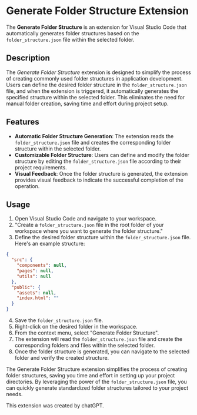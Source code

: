 # Generate Folder Structure Extension

The **Generate Folder Structure** is an extension for Visual Studio Code that automatically generates folder structures based on the `folder_structure.json` file within the selected folder.

## Description

The _Generate Folder Structure_ extension is designed to simplify the process of creating commonly used folder structures in application development. Users can define the desired folder structure in the `folder_structure.json` file, and when the extension is triggered, it automatically generates the specified structure within the selected folder. This eliminates the need for manual folder creation, saving time and effort during project setup.

## Features

- **Automatic Folder Structure Generation**: The extension reads the `folder_structure.json` file and creates the corresponding folder structure within the selected folder.
- **Customizable Folder Structure**: Users can define and modify the folder structure by editing the `folder_structure.json` file according to their project requirements.
- **Visual Feedback**: Once the folder structure is generated, the extension provides visual feedback to indicate the successful completion of the operation.

## Usage

1. Open Visual Studio Code and navigate to your workspace.
2. "Create a `folder_structure.json` file in the root folder of your workspace where you want to generate the folder structure."
3. Define the desired folder structure within the `folder_structure.json` file. Here's an example structure:

```json
{
  "src": {
    "components": null,
    "pages": null,
    "utils": null
  },
  "public": {
    "assets": null,
    "index.html": ""
  }
}
```

4. Save the `folder_structure.json` file.
5. Right-click on the desired folder in the workspace.
6. From the context menu, select "Generate Folder Structure".
7. The extension will read the `folder_structure.json` file and create the corresponding folders and files within the selected folder.
8. Once the folder structure is generated, you can navigate to the selected folder and verify the created structure.

The Generate Folder Structure extension simplifies the process of creating folder structures, saving you time and effort in setting up your project directories. By leveraging the power of the `folder_structure.json` file, you can quickly generate standardized folder structures tailored to your project needs.

This extension was created by chatGPT.
